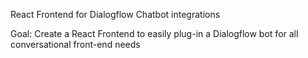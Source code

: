 React Frontend for Dialogflow Chatbot integrations

Goal:
Create a React Frontend to easily plug-in a Dialogflow bot for all conversational front-end needs
